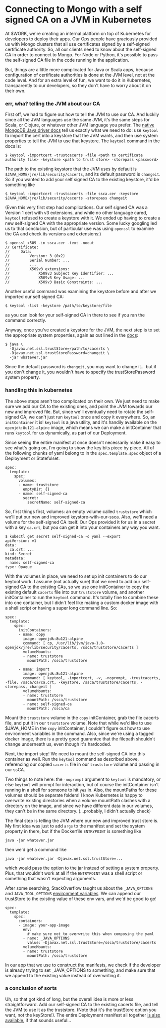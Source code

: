 # Connecting to Mongo with a self signed CA on a JVM in Kubernetes

At $WORK, we're creating an internal platform on top of Kubernetes for
developers to deploy their apps. Our Ops people have graciously
provided us with Mongo clusters that all use certificates signed by a
self-signed certificate authority. So, all our clients need to know
about the self-signed CA in order to connect to Mongo. For Node or
Python, it's possible to pass the self-signed CA file in the code
running in the application.

But, things are a little more complicated for Java or Scala apps,
because configuration of certificate authorities is done at the JVM
level, not at the code level. And for an extra level of fun, we want
to do it in Kubernetes, transparently to our developers, so they don't
have to worry about it on their own.

### err, wha? telling the JVM about our CA

First off, we had to figure out how to tell the JVM to use our CA. And
luckily since all the JVM languages use the same JVM, it's the same
steps for Scala, or Clojure, or whatever other JVM language you
prefer. The [native MongoDB Java driver docs][docs] tell us exactly
what we need to do: use `keytool` to import the cert into a keystore
that the JVM wants, and then use system properties to tell the JVM to
use that keystore. The `keytool` command in the docs is:

```
$ keytool -importcert -trustcacerts -file <path to certificate authority file> -keystore <path to trust store> -storepass <password>
```

The path to the existing keystore that the JVM uses by default is
`$JAVA_HOME/jre/lib/security/cacerts`, and its default password is
`changeit`. So if you wanted to add your self signed CA to the
existing keystore, it'd be something like

```
$ keytool -importcert -trustcacerts -file ssca.cer -keystore $JAVA_HOME/jre/lib/security/cacerts -storepass changeit
```

(Even this very first step had complications. Our self signed CA was a
Version 1 cert with v3 extensions, and while no other language cared,
`keytool` refused to create a keystore with it. We ended up having to
create a new self-signed CA with the appropriate version. Some lucky
googling led us to that conclusion, but of particular use was using
`openssl` to examine the CA and check its versions and extensions:)

```
$ openssl x509 -in ssca.cer -text -noout
// Certificate:
//     Data:
//         Version: 3 (0x2)
//         Serial Number: ...
//         ...
//         X509v3 extensions:
//             X509v3 Subject Key Identifier: ...
//             X509v3 Key Usage: ...
//             X509v3 Basic Constraints: ...
```

Another useful command was examining the keystore before and after we
imported our self signed CA:

```
$ keytool -list -keystore /path/to/keystore/file
```

as you can look for your self-signed CA in there to see if you ran the
command correctly.

Anyway, once you've created a keystore for the JVM, the next step is
to set the appropriate system properties, again as out lined in the [docs][]:

```
$ java \
  -Djavax.net.ssl.trustStore=/path/to/cacerts \
  -Djavax.net.ssl.trustStorePassword=changeit \
  -jar whatever.jar
```

Since the default password is `changeit`, you may want to change
it... but if you don't change it, you wouldn't have to specify the
trustStorePassword system property.

### handling this in kubernetes

The above steps aren't too complicated on their own. We just need to
make sure we add our CA to the existing ones, and point the JVM
towards our new and improved file. But, since we'll eventually need to
rotate the self-signed CA, we can't just run `keytool` once and copy
it everywhere. So, an `initContainer` it is! `keytool` is a java
utility, and it's handily available on the `openjdk:8u121-alpine`
image, which means we can make a initContainer that runs `keytool` for
us dynamically, as part of our Deployment.

Since seeing the entire manifest at once doesn't necessarily make it
easy to see what's going on, I'm going to show the key bits piece by
piece. All of the following chunks of yaml belong to in the
`spec.template.spec` object of a Deployment or Statefulset.

```
spec:
  template:
    spec:
      volumes:
      - name: truststore
        emptyDir: {}
      - name: self-signed-ca
        secret:
          secretName: self-signed-ca
```

So, first things first, volumes: an empty volume called `truststore`
which we'll put our new and improved keystore-with-our-ssca. Also,
we'll need a volume for the self-signed CA itself. Our Ops provided it
for us in a secret with a key `ca.crt`, but you can get it into your
containers any way you want.

```
$ kubectl get secret self-signed-ca -o yaml --export
apiVersion: v1
data:
  ca.crt: ...
kind: Secret
metadata:
  name: self-signed-ca
type: Opaque
```

With the volumes in place, we need to set up init containers to do our
keytool work. I assume (not actually sure) that we need to add our
self-signed CA to the existing CAs, so we use one initContainer to
copy the existing default `cacerts` file into our `truststore` volume,
and another initContainer to run the `keytool` command. It's totally
fine to combine these into one container, but I didn't feel like
making a custom docker image with a shell script or having a super
long command line. So:

```
spec:
  template:
    spec:
      initContainers:
      - name: copy
        image: openjdk:8u121-alpine
        command: [ cp, /usr/lib/jvm/java-1.8-openjdk/jre/lib/security/cacerts, /ssca/truststore/cacerts ]
        volumeMounts:
        - name: truststore
          mountPath: /ssca/truststore

      - name: import
        image: openjdk:8u121-alpine
        command: [ keytool, -importcert, -v, -noprompt, -trustcacerts, -file, /ssca/ca/ca.crt, -keystore, /ssca/truststore/cacerts, -storepass, changeit ]
        volumeMounts:
        - name: truststore
          mountPath: /ssca/truststore
        - name: self-signed-ca
          mountPath: /ssca/ca
```

Mount the `truststore` volume in the `copy` initContainer, grab the
file cacerts file, and put it in our `truststore` volume. Note that
while we'd like to use $JAVA_HOME in the `copy` initContainer, I
couldn't figure out how to use environment variables in the
command. Also, since we're using a tagged docker image, there is a
pretty good guarantee that the filepath shouldn't change underneath
us, even though it's hardcoded.

Next, the import step! We need to mount the self-signed CA into this
container as well. Run the `keytool` command as described above,
referencing our copied `cacerts` file in our `truststore` volume and
passing in our ssCA.

Two things to note here: the `-noprompt` argument to `keytool` is
mandatory, or else `keytool` will prompt for interaction, but of
course the initContainer isn't running in a shell for someone to hit
`yes` in. Also, the mountPaths for these volumes should be separate
folders! I know Kubernetes is happy to overwrite existing directories
when a volume mountPath clashes with a directory on the image, and
since we have different data in our volumes, they can't be in the same
directory. (...probably, I didn't actually check)

The final step is telling the JVM where our new and improved trust
store is. My first idea was just to add `args` to the manifest and set
the system property in there, but if the Dockerfile `ENTRYPOINT` is
something like

```
java -jar whatever.jar
```

then we'd get a command like

```
java -jar whatever.jar -Djavax.net.ssl.trustStore=...
```

which would pass the option to the jar instead of setting a system
property. Plus, that wouldn't work at all if the `ENTRYPOINT` was a
shell script or something that wasn't expecting arguments.

After some searching, StackOverflow taught us about the `_JAVA_OPTIONS`
and `JAVA_TOOL_OPTIONS` [environment variables][javaOpts]. We can
append our trustStore to the existing value of these env vars, and
we'd be good to go!

```
spec:
  template:
    spec:
      containers:
      - image: your-app-image
        env:
          # make sure not to overwrite this when composing the yaml
        - name: _JAVA_OPTIONS
          value: -Djavax.net.ssl.trustStore=/ssca/truststore/cacerts
        volumeMounts:
        - name: truststore
          mountPath: /ssca/truststore

```

In our app that we use to construct the manifests, we check if the
developer is already trying to set _JAVA_OPTIONS to something, and make
sure that we append to the existing value instead of overwriting it.

### a conclusion of sorts

Uh, so that got kind of long, but the overall idea is more or less
straightforward. Add our self-signed CA to the existing cacerts file,
and tell the JVM to use it as the truststore. (Note that it's the
trustStore option you want, not the keyStore!). The entire Deployment
manifest all together [is also available][manifest], if that sounds
useful...

[docs]: http://mongodb.github.io/mongo-java-driver/3.6/driver/tutorials/ssl/#jvm-system-properties-for-tls-ssl
[manifest]: https://github.com/gempesaw/writing/blob/master/published/kubernetes-mongo-ssca-jvm.yaml
[javaOpts]: https://stackoverflow.com/questions/28327620/difference-between-java-options-java-tool-options-and-java-opts
